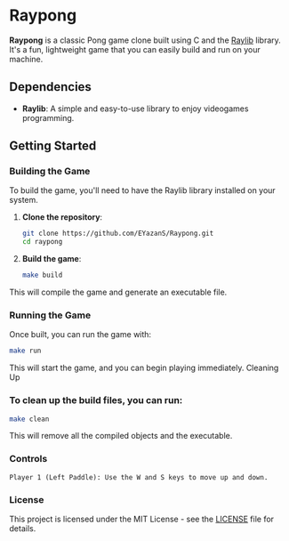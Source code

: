 # Raypong

**Raypong** is a classic Pong game clone built using C and the [Raylib](https://www.raylib.com/) library. It's a fun, lightweight game that you can easily build and run on your machine.

## Dependencies

- **Raylib**: A simple and easy-to-use library to enjoy videogames programming.

## Getting Started

### Building the Game

To build the game, you'll need to have the Raylib library installed on your system.

1. **Clone the repository**:

   ```bash
   git clone https://github.com/EYazanS/Raypong.git
   cd raypong
   ```

2. **Build the game**:
   ```bash
   make build
   ```

This will compile the game and generate an executable file.

### Running the Game

Once built, you can run the game with:

```bash
make run
```

This will start the game, and you can begin playing immediately.
Cleaning Up

### To clean up the build files, you can run:

```bash
make clean
```

This will remove all the compiled objects and the executable.

### Controls

    Player 1 (Left Paddle): Use the W and S keys to move up and down.

### License

This project is licensed under the MIT License - see the [LICENSE](LICENSE) file for details.